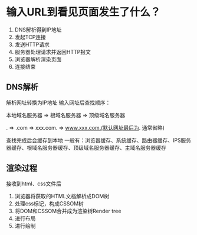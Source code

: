 # 输入URL到看见页面发生了什么？

1. DNS解析得到IP地址
2. 发起TCP连接
3. 发送HTTP请求
4. 服务器处理请求并返回HTTP报文
5. 浏览器解析渲染页面
6. 连接结束


## DNS解析
解析网址转换为IP地址 输入网址后查找顺序：

本地域名服务器 => 根域名服务器 => 顶级域名服务器

. => .com => xxx.com. => www.xxx.com.(默认网址最后为. 通常省略)

查找完成后会缓存到本地 一般有：浏览器缓存、系统缓存、路由器缓存、IPS服务器缓存、根域名服务器缓存、顶级域名服务器缓存、主域名服务器缓存

## 渲染过程
接收到html、css文件后
1. 浏览器将获取的HTML文档解析成DOM树
2. 处理css标记，构成CSSOM树
3. 将DOM和CSSOM合并成为渲染树Render tree
4. 进行布局
5. 进行绘制
